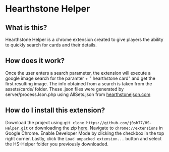 Hearthstone Helper
==================

What is this?
-------------
Hearthstone Helper is a chrome extension created to give players the ability to quickly search for cards and their details.

How does it work?
-----------------
Once the user enters a search parameter, the extension will execute a google image search for the paramter + " hearthstone card" and get the first resulting image.
The info obtained from a search is taken from the assets/cards/ folder. These .json files were generated by server/processJson.php using AllSets.json from [hearthstonejson.com](http://hearthstonejson.com/)

How do I install this extension?
--------------------------------
Download the project using `git clone https://github.com/j0sh77/HS-Helper.git` or downloading the zip [here](https://github.com/j0sh77/HS-Helper/archive/master.zip). Navigate to `chrome://extensions` in Google Chrome. Enable Developer Mode by clicking the checkbox in the top right corner. Lastly, click the `Load unpacked extension...` button and select the HS-Helper folder you previously downloaded.